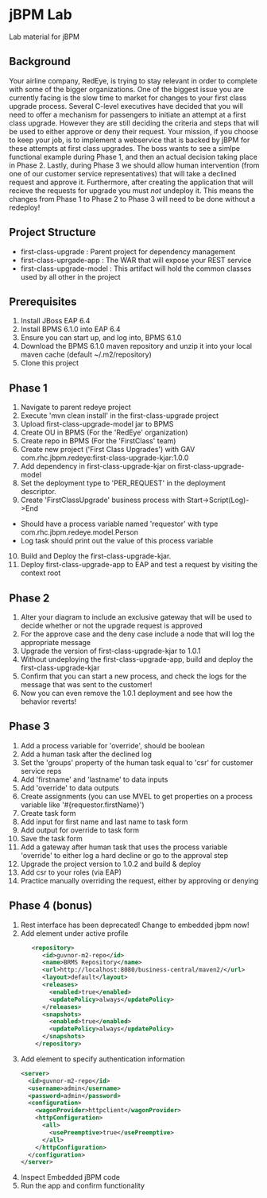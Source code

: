 jBPM Lab
========
Lab material for jBPM


## Background ##
Your airline company, RedEye, is trying to stay relevant in order to complete with some of the bigger organizations. One of the biggest issue you are currently facing is the slow time to market for changes to your first class upgrade process. Several C-level executives have decided that you will need to offer a mechanism for passengers to initiate an attempt at a first class upgrade. However they are still deciding the criteria and steps that will be used to either approve or deny their request. Your mission, if you choose to keep your job, is to implement a webservice that is backed by jBPM for these attempts at first class upgrades. The boss wants to see a simlpe functional example during Phase 1, and then an actual decision taking place in Phase 2. Lastly, during Phase 3 we should allow human intervention (from one of our customer service representatives) that will take a declined request and approve it. Furthermore, after creating the application that will recieve the requests for upgrade you must _not_ undeploy it. This means the changes from Phase 1 to Phase 2 to Phase 3 will need to be done without a redeploy!


## Project Structure ##
* first-class-upgrade : Parent project for dependency management
* first-class-uprgade-app : The WAR that will expose your REST service
* first-class-upgrade-model : This artifact will hold the common classes used by all other in the project

## Prerequisites ##
1. Install JBoss EAP 6.4
2. Install BPMS 6.1.0 into EAP 6.4
3. Ensure you can start up, and log into, BPMS 6.1.0
4. Download the BPMS 6.1.0 maven repository and unzip it into your local maven cache (default ~/.m2/repository)
5. Clone this project


## Phase 1 ##
1. Navigate to parent redeye project
2. Execute 'mvn clean install' in the first-class-upgrade project
3. Upload first-class-upgrade-model jar to BPMS
4. Create OU in BPMS (For the 'RedEye' organization)
5. Create repo in BPMS (For the 'FirstClass' team)
6. Create new project ('First Class Upgrades') with GAV com.rhc.jbpm.redeye:first-class-upgrade-kjar:1.0.0
7. Add dependency in first-class-upgrade-kjar on first-class-upgrade-model
8. Set the deployment type to 'PER_REQUEST' in the deployment descriptor.
9. Create 'FirstClassUpgrade' business process with Start->Script(Log)->End
* Should have a process variable named 'requestor' with type com.rhc.jbpm.redeye.model.Person
* Log task should print out the value of this process variable
10. Build and Deploy the first-class-upgrade-kjar.
11. Deploy first-class-upgrade-app to EAP and test a request by visiting the context root

## Phase 2 ##
1. Alter your diagram to include an exclusive gateway that will be used to decide whether or not the upgrade request is approved
2. For the approve case and the deny case include a node that will log the appropriate message
3. Upgrade the version of first-class-upgrade-kjar to 1.0.1
4. Without undeploying the first-class-upgrade-app, build and deploy the first-class-upgrade-kjar 
5. Confirm that you can start a new process, and check the logs for the message that was sent to the customer!
6. Now you can even remove the 1.0.1 deployment and see how the behavior reverts!

## Phase 3 ##
1. Add a process variable for 'override', should be boolean
2. Add a human task after the declined log
3. Set the 'groups' property of the human task equal to 'csr' for customer service reps
4. Add 'firstname' and 'lastname' to data inputs
5. Add 'override' to data outputs
6. Create assignments (you can use MVEL to get properties on a process variable like '#{requestor.firstName}')
7. Create task form
8. Add input for first name and last name to task form
9. Add output for override to task form
10. Save the task form
11. Add a gateway after human task that uses the process variable 'override' to either log a hard decline or go to the approval step
12. Upgrade the project version to 1.0.2 and build & deploy
13. Add csr to your roles (via EAP)
14. Practice manually overriding the request, either by approving or denying

## Phase 4 (bonus) ##
1. Rest interface has been deprecated! Change to embedded jbpm now!
2. Add <repository> element under active profile
    ```xml
       <repository>
          <id>guvnor-m2-repo</id>
          <name>BRMS Repository</name>
          <url>http://localhost:8080/business-central/maven2/</url>
          <layout>default</layout>
          <releases>
            <enabled>true</enabled>
            <updatePolicy>always</updatePolicy>
          </releases>
          <snapshots>
            <enabled>true</enabled>
            <updatePolicy>always</updatePolicy>
          </snapshots>
        </repository>
    ```
3. Add <server> element to specify authentication information
    ```xml
    <server>
      <id>guvnor-m2-repo</id>
      <username>admin</username>
      <password>admin</password>
      <configuration>
        <wagonProvider>httpclient</wagonProvider>
        <httpConfiguration>
          <all>
            <usePreemptive>true</usePreemptive>
          </all>
        </httpConfiguration>
      </configuration>
    </server>
    ```
4. Inspect Embedded jBPM code
5. Run the app and confirm functionality
